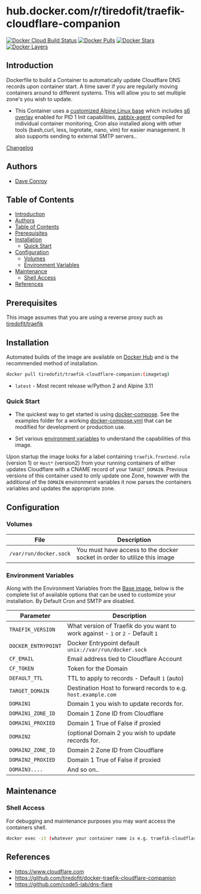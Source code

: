 # hub.docker.com/r/tiredofit/traefik-cloudflare-companion

[![Docker Cloud Build Status](https://img.shields.io/docker/cloud/build/tiredofit/traefik-cloudflare-companion)](https://hub.docker.com/r/tiredofit/traefik-cloudflare-companion)
[![Docker Pulls](https://img.shields.io/docker/pulls/tiredofit/traefik-cloudflare-companion.svg)](https://hub.docker.com/r/tiredofit/traefik-cloudflare-companion)
[![Docker Stars](https://img.shields.io/docker/stars/tiredofit/traefik-cloudflare-companion.svg)](https://hub.docker.com/r/tiredofit/traefik-cloudflare-companion)
[![Docker Layers](https://images.microbadger.com/badges/image/tiredofit/traefik-cloudflare-companion.svg)](https://microbadger.com/images/tiredofit/traefik-cloudflare-companion)

## Introduction

Dockerfile to build a Container to automatically update Cloudflare DNS records upon container start. A time saver if you are regularly moving containers around to different systems. This will allow you to set multiple zone's you wish to update.

* This Container uses a [customized Alpine Linux base](https://hub.docker.com/r/tiredofit/alpine) which includes [s6 overlay](https://github.com/just-containers/s6-overlay) enabled for PID 1 Init capabilities, [zabbix-agent](https://zabbix.org) compiled for individual container monitoring, Cron also installed along with other tools (bash,curl, less, logrotate, nano, vim) for easier management. It also supports sending to external SMTP servers..


[Changelog](CHANGELOG.md)

## Authors

- [Dave Conroy](http://github/tiredofit/)

## Table of Contents

- [Introduction](#introduction)
- [Authors](#authors)
- [Table of Contents](#table-of-contents)
- [Prerequisites](#prerequisites)
- [Installation](#installation)
  - [Quick Start](#quick-start)
- [Configuration](#configuration)
  - [Volumes](#volumes)
  - [Environment Variables](#environment-variables)
- [Maintenance](#maintenance)
  - [Shell Access](#shell-access)
- [References](#references)

## Prerequisites

This image assumes that you are using a reverse proxy such as [tiredofit/traefik](https://github.com/tiredofit/docker-traefik)

## Installation

Automated builds of the image are available on [Docker Hub](https://hub.docker.com/r/tiredofit/traefik-cloudflare-companion) and is the recommended method of installation.


```bash
docker pull tiredofit/traefik-cloudflare-companion:(imagetag)
```
* `latest` - Most recent release w/Python 2 and Alpine 3.11

### Quick Start

* The quickest way to get started is using [docker-compose](https://docs.docker.com/compose/). See the examples folder for a working [docker-compose.yml](examples/docker-compose.yml) that can be modified for development or production use.

* Set various [environment variables](#environment-variables) to understand the capabilities of this image.

Upon startup the image looks for a label containing `traefik.frontend.rule` (version 1) or `Host*` (version2) from your running containers of either updates Cloudflare with a CNAME record of your `TARGET_DOMAIN`. Previous versions of this container used to only update one Zone, however with the additional of the `DOMAIN` environment variables it now parses the containers variables and updates the appropriate zone.

## Configuration
### Volumes
| File                   | Description                                                              |
| ---------------------- | ------------------------------------------------------------------------ |
| `/var/run/docker.sock` | You must have access to the docker socket in order to utilize this image |

### Environment Variables

Along with the Environment Variables from the [Base image](https://hub.docker.com/r/tiredofit/alpine), below is the complete list of available options that can be used to customize your installation. By Default Cron and SMTP are disabled.

| Parameter           | Description                                                                    |
| ------------------- | ------------------------------------------------------------------------------ |
| `TRAEFIK_VERSION`   | What version of Traefik do you want to work against - `1` or `2` - Default `1` |
| `DOCKER_ENTRYPOINT` | Docker Entrypoint default `unix://var/run/docker.sock`                         |
| `CF_EMAIL`          | Email address tied to Cloudflare Account                                       |
| `CF_TOKEN`          | Token for the Domain                                                           |
| `DEFAULT_TTL`       | TTL to apply to records - Default `1` (auto)                                   |
| `TARGET_DOMAIN`     | Destination Host to forward records to e.g. `host.example.com`                |
| `DOMAIN1`           | Domain 1 you wish to update records for.                                       |
| `DOMAIN1_ZONE_ID`   | Domain 1 Zone ID from Cloudflare                                               |
| `DOMAIN1_PROXIED`   | Domain 1 True of False if proxied                                              |
| `DOMAIN2`           | (optional Domain 2 you wish to update records for.                             |
| `DOMAIN2_ZONE_ID`   | Domain 2 Zone ID from Cloudflare                                               |
| `DOMAIN2_PROXIED`   | Domain 1 True of False if proxied                                              |
| `DOMAIN3....`       | And so on..                                                                    |


## Maintenance
### Shell Access

For debugging and maintenance purposes you may want access the containers shell.

```bash
docker exec -it (whatever your container name is e.g. traefik-cloudflare-companion) bash
```

## References

* https://www.cloudflare.com
* https://github.com/tiredofit/docker-traefik-cloudflare-companion
* https://github.com/code5-lab/dns-flare

